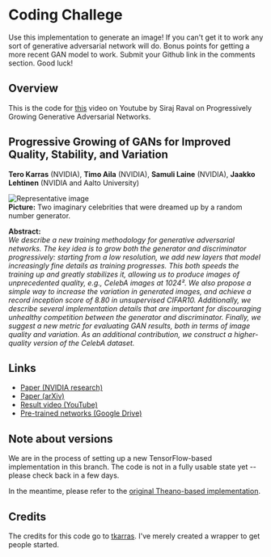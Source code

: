 # Coding Challege

Use this implementation to generate an image! If you can't get it to work any sort of generative adversarial network will do. Bonus points for getting a more recent GAN model to work. Submit your Github link in the comments section. Good luck!


## Overview


This is the code for [this](https://youtu.be/PhCM3qoRZHE) video on Youtube by Siraj Raval on Progressively Growing Generative Adversarial Networks.

## Progressive Growing of GANs for Improved Quality, Stability, and Variation
**Tero Karras** (NVIDIA), **Timo Aila** (NVIDIA), **Samuli Laine** (NVIDIA), **Jaakko Lehtinen** (NVIDIA and Aalto University)

![Representative image](https://raw.githubusercontent.com/tkarras/progressive_growing_of_gans/master/representative_image_512x256.png)
<br>
**Picture:** Two imaginary celebrities that were dreamed up by a random number generator.

**Abstract:**
<br>
*We describe a new training methodology for generative adversarial networks. The key idea is to grow both the generator and discriminator progressively: starting from a low resolution, we add new layers that model increasingly fine details as training progresses. This both speeds the training up and greatly stabilizes it, allowing us to produce images of unprecedented quality, e.g., CelebA images at 1024². We also propose a simple way to increase the variation in generated images, and achieve a record inception score of 8.80 in unsupervised CIFAR10. Additionally, we describe several implementation details that are important for discouraging unhealthy competition between the generator and discriminator. Finally, we suggest a new metric for evaluating GAN results, both in terms of image quality and variation. As an additional contribution, we construct a higher-quality version of the CelebA dataset.*

## Links

* [Paper (NVIDIA research)](http://research.nvidia.com/publication/2017-10_Progressive-Growing-of)
* [Paper (arXiv)](http://arxiv.org/abs/1710.10196)
* [Result video (YouTube)](https://youtu.be/G06dEcZ-QTg)
* [Pre-trained networks (Google Drive)](https://drive.google.com/open?id=0B4qLcYyJmiz0NHFULTdYc05lX0U)

## Note about versions

We are in the process of setting up a new TensorFlow-based implementation in this branch. The code is not in a fully usable state yet -- please check back in a few days.

In the meantime, please refer to the [original Theano-based implementation](https://github.com/tkarras/progressive_growing_of_gans/tree/original-theano-version).

## Credits

The credits for this code go to [tkarras](https://github.com/tkarras/progressive_growing_of_gans). I've merely created a wrapper to get people started. 
